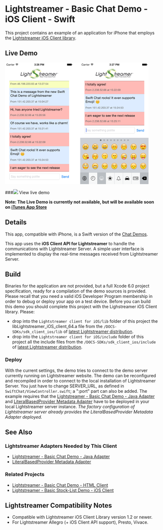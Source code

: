 # Lightstreamer - Basic Chat Demo - iOS Client - Swift

<!-- START DESCRIPTION lightstreamer-example-Chat-client-ios-swift -->

This project contains an example of an application for iPhone that employs the [Lightstreamer iOS Client library](http://www.lightstreamer.com/docs/client_ios_api/index.html).

## Live Demo


![screenshot](screenshot_large.png)

###![](http://demos.lightstreamer.com/site/img/play.png) View live demo

**Note: The Live Demo is currently not available, but will be available soon on [iTunes App Store](https://itunes.apple.com/us/genre/ios/id36?mt=8)**

## Details

This app, compatible with iPhone, is a Swift version of the [Chat Demos](https://github.com/Weswit/Lightstreamer-example-Chat-client-javascript).<br>

This app uses the <b>iOS Client API for Lightstreamer</b> to handle the communications with Lightstreamer Server. A simple user interface is implemented to display the real-time messages received from Lightstreamer Server.<br>

## Build

Binaries for the application are not provided, but a full Xcode 6.0 project specification, ready for a compilation of the demo sources is provided. Please recall that you need a valid iOS Developer Program membership in order to debug or deploy your app on a test device.
Before you can build this demo you should complete this project with the Lighstreamer iOS Client library. Please:

* drop into the `Lightstreamer client for iOS/lib` folder of this project the libLightstreamer_iOS_client_64.a file from the `/DOCS-SDKs/sdk_client_ios/lib` of [latest Lightstreamer distribution](http://www.lightstreamer.com/download).
* drop into the `Lightstreamer client for iOS/include` folder of this project all the include files from the `/DOCS-SDKs/sdk_client_ios/include` of [latest Lightstreamer distribution](http://www.lightstreamer.com/download).

### Deploy

With the current settings, the demo tries to connect to the demo server currently running on Lightstreamer website.
The demo can be reconfigured and recompiled in order to connect to the local installation of Lightstreamer Server. You just have to change SERVER_URL, as defined in `SwiftChat/ViewController.swift`; a ":port" part can also be added.
The example requires that the [Lightstreamer - Basic Chat Demo - Java Adapter](https://github.com/Weswit/Lightstreamer-example-Chat-adapter-java) and [LiteralBasedProvider Metadata Adapter](https://github.com/Weswit/Lightstreamer-example-ReusableMetadata-adapter-java#literalbasedprovider-metadata-adapter) have to be deployed in your local Lightstreamer server instance. *The factory configuration of Lightstreamer server already provides the LiteralBasedProvider Metadata Adapter deployed.*

## See Also

### Lightstreamer Adapters Needed by This Client

* [Lightstreamer - Basic Chat Demo - Java Adapter](https://github.com/Weswit/Lightstreamer-example-Chat-adapter-java)
* [LiteralBasedProvider Metadata Adapter](https://github.com/Weswit/Lightstreamer-example-ReusableMetadata-adapter-java#literalbasedprovider-metadata-adapter)

### Related Projects

* [Lightstreamer - Basic Chat Demo - HTML Client](https://github.com/Weswit/Lightstreamer-example-Chat-client-javascript)
* [Lightstreamer - Basic Stock-List Demo - iOS Client](https://github.com/Weswit/Lightstreamer-example-StockList-client-ios)

## Lightstreamer Compatibility Notes

* Compatible with Lightstreamer iOS Client Library version 1.2 or newer.
* For Lightstreamer Allegro (+ iOS Client API support), Presto, Vivace.
